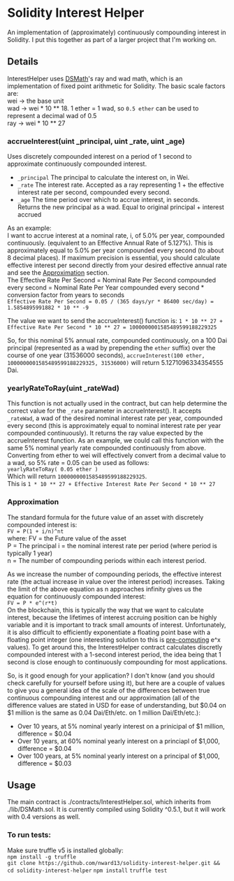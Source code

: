 # Solidity Interest Helper
An implementation of (approximately) continuously compounding interest in Solidity. I put this together as part of a larger project that I'm working on.
  
## Details  
InterestHelper uses <a href="https://github.com/dapphub/ds-math">DSMath</a>'s ray and wad math, which is an implementation of fixed point arithmetic for Solidity. The basic scale factors are:  
wei -> the base unit  
wad -> wei * 10 ** 18. 1 ether = 1 wad, so ```0.5 ether``` can be used to represent a decimal wad of 0.5  
ray -> wei * 10 ** 27  
  
### accrueInterest(uint _principal, uint _rate, uint _age)
Uses discretely compounded interest on a period of 1 second to approximate continuously compounded interest.  
- ```_principal``` The principal to calculate the interest on, in Wei.  
- ```_rate``` The interest rate. Accepted as a ray representing 1 + the effective interest rate per second, compounded every second.  
- ```_age``` The time period over which to accrue interest, in seconds.  
Returns the new principal as a wad. Equal to original principal + interest accrued  
 
As an example:  
I want to accrue interest at a nominal rate, i, of 5.0% per year, compounded continuously. (equivalent to an Effective Annual Rate of 5.127%). This is approximately equal to 5.0% per year compounded every second (to about 8 decimal places). If maximum precision is essential, you should calculate effective interest per second directly from your desired effective annual rate and see the [Approximation](#approximation) section.  
The Effective Rate Per Second = Nominal Rate Per Second compounded every second = Nominal Rate Per Year compounded every second * conversion factor from years to seconds   
```Effective Rate Per Second = 0.05 / (365 days/yr * 86400 sec/day) = 1.5854895991882 * 10 ** -9```  

The value we want to send the accrueInterest() function is: 
```1 * 10 ** 27 + Effective Rate Per Second * 10 ** 27 = 1000000001585489599188229325```  

So, for this nominal 5% annual rate, compounded continuously, on a 100 Dai principal (represented as a wad by prepending the ```ether``` suffix) over the course of one year (31536000 seconds), ```accrueInterest(100 ether, 1000000001585489599188229325, 31536000)``` will return 5.1271096334354555 Dai.

### yearlyRateToRay(uint _rateWad)
This function is not actually used in the contract, but can help determine the correct value for the ```_rate``` parameter in accrueInterest(). It accepts ```_rateWad```, a wad of the desired nominal interest rate per year, compounded every second (this is approximately equal to nominal interest rate per year compounded continuously). It returns the ray value expected by the accrueInterest function. As an example, we could call this function with the same 5% nominal yearly rate compounded continuously from above. Converting from ether to wei will effectively convert from a decimal value to a wad, so 5% rate = 0.05 can be used as follows:  
```yearlyRateToRay( 0.05 ether )```  
Which will return ```1000000001585489599188229325```.  
This is ```1 * 10 ** 27 + Effective Interest Rate Per Second * 10 ** 27```

### Approximation  
The standard formula for the future value of an asset with discretely compounded interest is:  
```FV = P(1 + i/n)^nt```  
where: FV = the Future value of the asset  
    P = The principal
    i = the nominal interest rate per period (where period is typically 1 year)  
    n =  The number of compounding periods within each interest period.  

As we increase the number of compounding periods, the effective interest rate (the actual increase in value over the interest period) increases. Taking the limit of the above equation as n approaches infinity gives us the equation for continuously compounded interest:  
```FV = P * e^(r*t)```  
On the blockchain, this is typically the way that we want to calculate interest, because the lifetimes of interest accruing position can be highly variable and it is important to track small amounts of interest. Unfortunately, it is also difficult to efficiently exponentiate a floating point base with a floating point integer (one interesting solution to this is <a href="https://github.com/dydxprotocol/protocol/blob/master/contracts/lib/Exponent.sol">pre-computing</a> e^x values). To get around this, the InterestHelper contract calculates discretly compounded interest with a 1-second interest period, the idea being that 1 second is close enough to continuously compounding for most applications.  

So, is it good enough for your application? I don't know (and you should check carefully for yourself before using it), but here are a couple of values to give you a general idea of the scale of the differences between true continuous compounding interest and our approximation (all of the difference values are stated in USD for ease of understanding, but $0.04 on $1 million is the same as 0.04 Dai/Eth/etc. on 1 million Dai/Eth/etc.):  
- Over 10 years, at 5% nominal yearly interest on a prinicipal of $1 million, difference = $0.04
- Over 10 years, at 60% nominal yearly interest on a princiapl of $1,000, difference = $0.04
- Over 100 years, at 5% nominal yearly interest on a principal of $1,000, difference = $0.03

## Usage
The main contract is ./contracts/InterestHelper.sol, which inherits from ./lib/DSMath.sol. It is currently compiled using Solidity ^0.5.1, but it will work with 0.4 versions as well.  

### To run tests:
Make sure truffle v5 is installed globally:  
```npm install -g truffle```  
```git clone https://github.com/nward13/solidity-interest-helper.git && cd solidity-interest-helper```
```npm install```
```truffle test```
